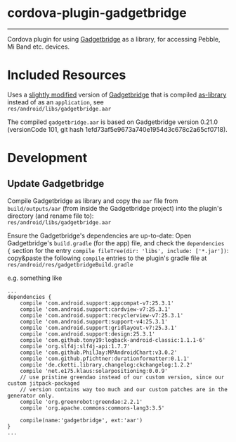 # cordova-plugin-gadgetbridge
----

Cordova plugin for using [Gadgetbridge][1] as a library,
for accessing Pebble, Mi Band etc. devices.

# Included Resources

Uses a [slightly modified][2] version of [Gadgetbridge][1] that is compiled
[as-library][3] instead of as an `application`, see  
`res/android/libs/gadgetbridge.aar`

The compiled `gadgetbridge.aar` is based on Gadgetbridge version 0.21.0
(versionCode 101, git hash 1efd73af5e9673a740e1954d3c678c2a65cf0718).

# Development

## Update Gadgetbridge

Compile Gadgetbridge as library and copy the `aar` file from `build/outputs/aar` (from inside the Gadgetbridge project)
into the plugin's directory (and rename file to):  
`res/android/libs/gadgetbridge.aar`

Ensure the Gadgetbridge's dependencies are up-to-date:
Open Gadgetbridge's `build.gradle` (for the app) file, and check the `dependencies {` section for the
entry `compile fileTree(dir: 'libs', include: ['*.jar'])`:  
copy&paste the following `compile` entries to the plugin's gradle file at  
`res/android/res/gadgetbridgeBuild.gradle`

e.g. something like
```
...
dependencies {
    compile 'com.android.support:appcompat-v7:25.3.1'
    compile 'com.android.support:cardview-v7:25.3.1'
    compile 'com.android.support:recyclerview-v7:25.3.1'
    compile 'com.android.support:support-v4:25.3.1'
    compile 'com.android.support:gridlayout-v7:25.3.1'
    compile 'com.android.support:design:25.3.1'
    compile 'com.github.tony19:logback-android-classic:1.1.1-6'
    compile 'org.slf4j:slf4j-api:1.7.7'
    compile 'com.github.PhilJay:MPAndroidChart:v3.0.2'
    compile 'com.github.pfichtner:durationformatter:0.1.1'
    compile 'de.cketti.library.changelog:ckchangelog:1.2.2'
    compile 'net.e175.klaus:solarpositioning:0.0.9'
    // use pristine greendao instead of our custom version, since our custom jitpack-packaged
    // version contains way too much and our custom patches are in the generator only.
    compile 'org.greenrobot:greendao:2.2.1'
    compile 'org.apache.commons:commons-lang3:3.5'

    compile(name:'gadgetbridge', ext:'aar')
}
...
```


[1]: https://github.com/Freeyourgadget/Gadgetbridge
[2]: https://github.com/mmig/Gadgetbridge
[3]: https://github.com/mmig/Gadgetbridge/tree/as-library
